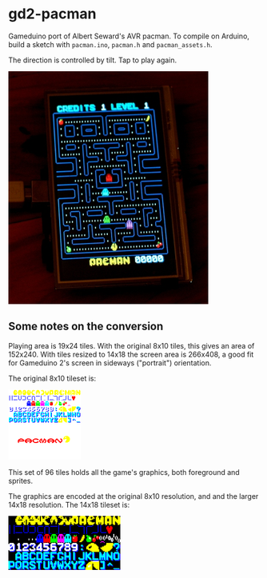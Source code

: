 gd2-pacman
==========

Gameduino port of Albert Seward's AVR pacman.
To compile on Arduino, build a sketch with `pacman.ino`, `pacman.h` and `pacman_assets.h`.

The direction is controlled by tilt.  Tap to play again.

![screenshot](/screenshot.jpg)

Some notes on the conversion
----------------------------

Playing area is 19x24 tiles.
With the original 8x10 tiles, this gives an area of 152x240.
With tiles resized to 14x18 the screen area is 266x408,
a good fit for Gameduino 2's screen in sideways ("portrait") orientation.

The original 8x10 tileset is:

![tileset](/graphics/graphics.png)

This set of 96 tiles holds all the game's graphics, both foreground and sprites.

The graphics are encoded at the original 8x10 resolution, and and the larger 14x18 resolution.
The 14x18 tileset is:

![preview](/graphics/preview.png)
